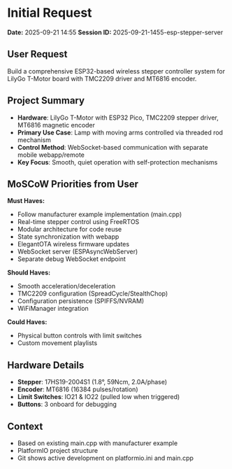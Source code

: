# Initial Request

**Date:** 2025-09-21 14:55
**Session ID:** 2025-09-21-1455-esp-stepper-server

## User Request
Build a comprehensive ESP32-based wireless stepper controller system for LilyGo T-Motor board with TMC2209 driver and MT6816 encoder.

## Project Summary
- **Hardware**: LilyGo T-Motor with ESP32 Pico, TMC2209 stepper driver, MT6816 magnetic encoder
- **Primary Use Case**: Lamp with moving arms controlled via threaded rod mechanism
- **Control Method**: WebSocket-based communication with separate mobile webapp/remote
- **Key Focus**: Smooth, quiet operation with self-protection mechanisms

## MoSCoW Priorities from User
**Must Haves:**
- Follow manufacturer example implementation (main.cpp)
- Real-time stepper control using FreeRTOS
- Modular architecture for code reuse
- State synchronization with webapp
- ElegantOTA wireless firmware updates
- WebSocket server (ESPAsyncWebServer)
- Separate debug WebSocket endpoint

**Should Haves:**
- Smooth acceleration/deceleration
- TMC2209 configuration (SpreadCycle/StealthChop)
- Configuration persistence (SPIFFS/NVRAM)
- WiFiManager integration

**Could Haves:**
- Physical button controls with limit switches
- Custom movement playlists

## Hardware Details
- **Stepper**: 17HS19-2004S1 (1.8°, 59Ncm, 2.0A/phase)
- **Encoder**: MT6816 (16384 pulses/rotation)
- **Limit Switches**: IO21 & IO22 (pulled low when triggered)
- **Buttons**: 3 onboard for debugging

## Context
- Based on existing main.cpp with manufacturer example
- PlatformIO project structure
- Git shows active development on platformio.ini and main.cpp